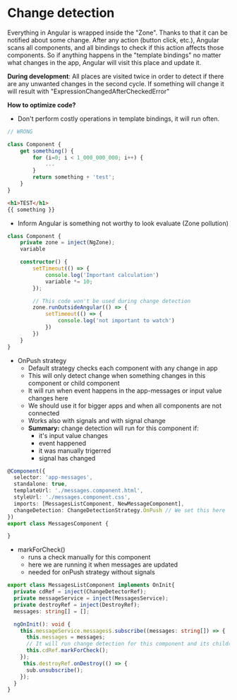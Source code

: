 # Change detection
Everything in Angular is wrapped inside the "Zone". Thanks to that it can be notified about some change.
After any action (button click, etc.), Angular scans all components, and all bindings to check if this action affects those components.
So if anything happens in the "template bindings" no matter what changes in the app, Angular will visit this place and update it.

<b>During development</b>: All places are visited twice in order to detect if there are any unwanted changes in the second cycle.
If something will change it will result with "ExpressionChangedAfterCheckedError"

<b>How to optimize code?</b><br />

- Don't perform costly operations in template bindings, it will run often.

````ts
// WRONG 

class Component {
    get something() {
        for (i=0; i < 1_000_000_000; i++) {
            ...
        }
        return something + 'test';
    }
}

````
````html
<h1>TEST</h1>
{{ something }}
````

- Inform Angular is something not worthy to look evaluate (Zone pollution)

````ts
class Component {
    private zone = inject(NgZone);
    variable

    constructor() {
        setTimeout(() => {
            console.log('Important calculation')
            variable *= 10;
        });

        // This code won't be used during change detection
        zone.runOutsideAngular(() => {
            setTimeout(() => {
                console.log('not important to watch')
            })
        })
    }
}
````

- OnPush strategy
    - Default strategy checks each component with any change in app
    - This will only detect change when something changes in this component or child component
    - It will run when event happens in the app-messages or input value changes here
    - We should use it for bigger apps and when all components are not connected
    - Works also with signals and with signal change
    - <b>Summary:</b> change detection will run for this component if:
        - it's input value changes
        - event happened
        - it was manually trigerred
        - signal has changed

````ts
@Component({
  selector: 'app-messages',
  standalone: true,
  templateUrl: './messages.component.html',
  styleUrl: './messages.component.css',
  imports: [MessagesListComponent, NewMessageComponent],
  changeDetection: ChangeDetectionStrategy.OnPush // We set this here
})
export class MessagesComponent {

}
````

- markForCheck() 
    - runs a check manually for this component
    - here we are running it when messages are updated
    - needed for onPush strategy without signals
````ts
export class MessagesListComponent implements OnInit{
  private cdRef = inject(ChangeDetectorRef);
  private messageService = inject(MessagesService);
  private destroyRef = inject(DestroyRef);
  messages: string[] = [];

  ngOnInit(): void {
    this.messageService.messages$.subscribe((messages: string[]) => {
      this.messages = messages;
      // It will run change detection for this component and its children 
      this.cdRef.markForCheck();
    });
     this.destroyRef.onDestroy(() => {
      sub.unsubscribe();
    });
  }
}

````
